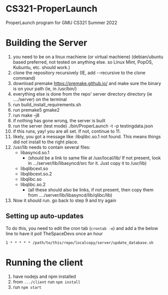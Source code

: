 # CS321-ProperLaunch
ProperLaunch program for GMU CS321 Summer 2022

# Building the Server
1. you need to be on a linux machiene (or virtual machiene) (debian/ubuntu based preferred, not tested on anything else. so Linux Mint, PopOS, Kubuntu, etc. should work.)
2. clone the repository recursively (IE, add --recursive  to the clone command)
3. download premake https://premake.github.io/ and make sure the binary is on your path (ie, in /usr/bin/)
4. everything else is done from the repo' server directory directory (ie ..../server) on the terminal
5. run build_install_requirements.sh
6. run premake5 gmake2
7. run make -j8
8. if nothing has gone wrong, the server is built
9. run the server (test mode) ./bin/ProperLaunch -t -p testingdata.json
10. if this runs, yay! you are all set. If not, continue to 11.
11. likely, you got a message like :libqlibc.so.1 not found. This means things did not install to the right place.
12. /usr/lib needs to contain several files: 
	- libasyncd.so.1 
	    * (should be a link to same file at /usr/local/lib/ If not present, look in .../server/lib/libasyncd/src for it. Just copy it to /usr/lib)
	- libqlibcext.so
	- libqlibcext.so.2
	- libqlibc.so
	- libqlibc.so.2
	    * (all these should also be links, if not present, then copy them from ..../server/lib/libasyncd/lib/qlibc/lib)
13. Now it should run. go back to step 9 and try again

## Setting up auto-updates
To do this, you need to edit the cron tab (`crontab -e`) and add a the below line to have it poll TheSpaceDevs once an hour

`1 * * * * * /path/to/this/repo/localcopy/server/update_database.sh`



# Running the client
1. have nodejs and npm installed
2. from `.../client` run `npm install`
3. run `npm start`

